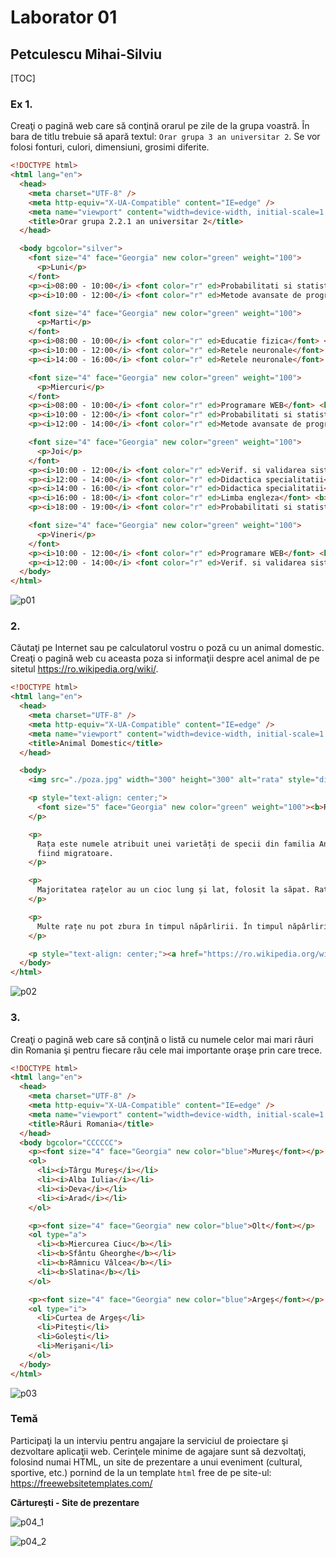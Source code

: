 # Laborator 01

## Petculescu Mihai-Silviu

[TOC] 

### Ex 1.

Creaţi o pagină web care să conţină orarul pe zile de la grupa voastră. În bara de titlu trebuie să apară textul: `Orar grupa 3 an universitar 2`. Se vor folosi fonturi, culori, dimensiuni, grosimi diferite.

```html
<!DOCTYPE html>
<html lang="en">
  <head>
    <meta charset="UTF-8" />
    <meta http-equiv="X-UA-Compatible" content="IE=edge" />
    <meta name="viewport" content="width=device-width, initial-scale=1.0" />
    <title>Orar grupa 2.2.1 an universitar 2</title>
  </head>

  <body bgcolor="silver">
    <font size="4" face="Georgia" new color="green" weight="100">
      <p>Luni</p>
    </font>
    <p><i>08:00 - 10:00</i> <font color="r" ed>Probabilitati si statistica mat.</font> <b>(Curs)</b></p>
    <p><i>10:00 - 12:00</i> <font color="r" ed>Metode avansate de programare</font> <b>(Curs)</b></p>

    <font size="4" face="Georgia" new color="green" weight="100">
      <p>Marti</p>
    </font>
    <p><i>08:00 - 10:00</i> <font color="r" ed>Educatie fizica</font> <b>(Seminar)</b></p>
    <p><i>10:00 - 12:00</i> <font color="r" ed>Retele neuronale</font> <b>(Curs)</b></p>
    <p><i>14:00 - 16:00</i> <font color="r" ed>Retele neuronale</font> <b>(Laborator)</b></p>

    <font size="4" face="Georgia" new color="green" weight="100">
      <p>Miercuri</p>
    </font>
    <p><i>08:00 - 10:00</i> <font color="r" ed>Programare WEB</font> <b>(Curs)</b></p>
    <p><i>10:00 - 12:00</i> <font color="r" ed>Probabilitati si statistica mat.</font> <b>(Laborator)</b></p>
    <p><i>12:00 - 14:00</i> <font color="r" ed>Metode avansate de programare</font> <b>(Laborator)</b></p>

    <font size="4" face="Georgia" new color="green" weight="100">
      <p>Joi</p>
    </font>
    <p><i>10:00 - 12:00</i> <font color="r" ed>Verif. si validarea sistemelor de programe</font> <b>(Curs)</b></p>
    <p><i>12:00 - 14:00</i> <font color="r" ed>Didactica specialitatii</font> <b>(Curs)</b></p>
    <p><i>14:00 - 16:00</i> <font color="r" ed>Didactica specialitatii</font> <b>(Seminar)</b></p>
    <p><i>16:00 - 18:00</i> <font color="r" ed>Limba engleza</font> <b>(Seminar)</b></p>
    <p><i>18:00 - 19:00</i> <font color="r" ed>Probabilitati si statistica mat.</font> <b>(Seminar)</b></p>

    <font size="4" face="Georgia" new color="green" weight="100">
      <p>Vineri</p>
    </font>
    <p><i>10:00 - 12:00</i> <font color="r" ed>Programare WEB</font> <b>(Laborator)</b></p>
    <p><i>12:00 - 14:00</i> <font color="r" ed>Verif. si validarea sistemelor de programe</font> <b>(Laborator)</b></p>
  </body>
</html>
```

![p01](./img/p01.png)

### 2.

Căutaţi pe Internet sau pe calculatorul vostru o poză cu un animal domestic. Creaţi o pagină web cu aceasta poza si informaţii despre acel animal de pe sitetul https://ro.wikipedia.org/wiki/.

```html
<!DOCTYPE html>
<html lang="en">
  <head>
    <meta charset="UTF-8" />
    <meta http-equiv="X-UA-Compatible" content="IE=edge" />
    <meta name="viewport" content="width=device-width, initial-scale=1.0" />
    <title>Animal Domestic</title>
  </head>

  <body>
    <img src="./poza.jpg" width="300" height="300" alt="rata" style="display: block; margin-left: auto; margin-right: auto;" />

    <p style="text-align: center;">
      <font size="5" face="Georgia" new color="green" weight="100"><b>Raţa Domestică</b></font>
    </p>

    <p>
      Rața este numele atribuit unei varietăți de specii din familia Anatidae. Sunt păsări de apă, mai mici decât rudele lor, lebedele și gâștele și pot fi găsite atât în apa dulce cât și în cea sărată. Există numeroase specii, majoritatea
      fiind migratoare.
    </p>

    <p>
      Majoritatea rațelor au un cioc lung și lat, folosit la săpat. Rațele au un meniu divers; pot consuma ierburi, plante acvatice, pești, insecte, amfibieni mici, viermi și moluște mici.
    </p>

    <p>
      Multe rațe nu pot zbura în timpul năpârlirii. În timpul năpârlirii, se retrag în medii protejate, unde există destulă hrană pentru ele. De obicei, năpârlirea are loc înaintea începerii migrației.
    </p>

    <p style="text-align: center;"><a href="https://ro.wikipedia.org/wiki/Ra%C8%9B%C4%83">Afla mai multe</a></p>
  </body>
</html>
```

![p02](./img/p02.png)

### 3.

Creaţi o pagină web care să conţină o listă cu numele celor mai mari râuri din Romania şi pentru fiecare râu cele mai importante oraşe prin care trece.

```html
<!DOCTYPE html>
<html lang="en">
  <head>
    <meta charset="UTF-8" />
    <meta http-equiv="X-UA-Compatible" content="IE=edge" />
    <meta name="viewport" content="width=device-width, initial-scale=1.0" />
    <title>Râuri Romania</title>
  </head>
  <body bgcolor="CCCCCC">
    <p><font size="4" face="Georgia" new color="blue">Mureş</font></p>
    <ol>
      <li><i>Târgu Mureș</i></li>
      <li><i>Alba Iulia</i></li>
      <li><i>Deva</i></li>
      <li><i>Arad</i></li>
    </ol>

    <p><font size="4" face="Georgia" new color="blue">Olt</font></p>
    <ol type="a">
      <li><b>Miercurea Ciuc</b></li>
      <li><b>Sfântu Gheorghe</b></li>
      <li><b>Râmnicu Vâlcea</b></li>
      <li><b>Slatina</b></li>
    </ol>

    <p><font size="4" face="Georgia" new color="blue">Argeș</font></p>
    <ol type="i">
      <li>Curtea de Argeş</li>
      <li>Piteşti</li>
      <li>Goleşti</li>
      <li>Merişani</li>
    </ol>
  </body>
</html>
```

![p03](./img/p03.png)

### Temă

Participaţi la un interviu pentru angajare la serviciul de proiectare şi dezvoltare aplicaţii web. Cerinţele minime de agajare sunt să dezvoltaţi, folosind numai HTML, un site de prezentare a unui eveniment (cultural, sportive, etc.) pornind de la un template `html` free de pe site-ul: https://freewebsitetemplates.com/

**Cărtureşti - Site de prezentare**

![p04_1](./img/p04_1.png)

![p04_2](./img/p04_2.png)

